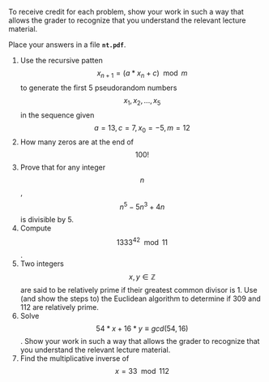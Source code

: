 To receive credit for each problem, show your work in such a way that allows the grader to recognize that you understand the relevant lecture material.

Place your answers in a file **`nt.pdf`**.

1. Use the recursive patten $$x_{n+1} = (a * x_n + c) \mod m $$ to generate the first 5 pseudorandom numbers $$x_1,x_2,...,x_5$$ in the sequence given $$a=13, c=7, x_0 = -5, m = 12$$
1. How many zeros are at the end of $$100!$$
1. Prove that for any integer $$n$$, $$n^{5}-5n^{3}+4n$$ is divisible by 5.
1. Compute $$1333^{42} \mod{11}$$. 
1. Two integers $$x,y \in \mathbb{Z}$$ are said to be relatively prime if their greatest common divisor is 1. Use (and show the steps to) the Euclidean algorithm to determine if 309 and 112 are relatively prime.
1. Solve $$54*x + 16*y \equiv gcd(54,16)$$.  Show your work in such a way that allows the grader to recognize that you understand the relevant lecture material.
1. Find the multiplicative inverse of $$x = 33 \mod{112}$$

